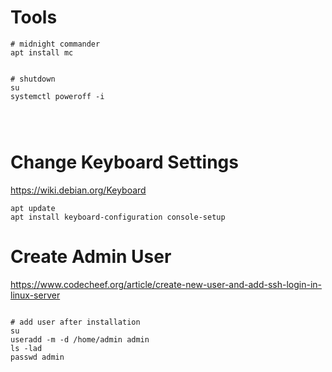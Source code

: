 # Tools

```
# midnight commander
apt install mc 


# shutdown
su
systemctl poweroff -i




```


# Change Keyboard Settings

https://wiki.debian.org/Keyboard

```
apt update
apt install keyboard-configuration console-setup

```

# Create Admin User

https://www.codecheef.org/article/create-new-user-and-add-ssh-login-in-linux-server

```

# add user after installation
su
useradd -m -d /home/admin admin
ls -lad
passwd admin

```